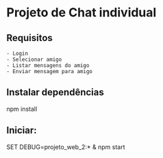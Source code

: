 # Projeto de Chat individual

## Requisitos
    - Login
    - Selecionar amigo
    - Listar mensagens do amigo
    - Enviar mensagem para amigo

## Instalar dependências 
npm install

## Iniciar:

SET DEBUG=projeto_web_2:* & npm start